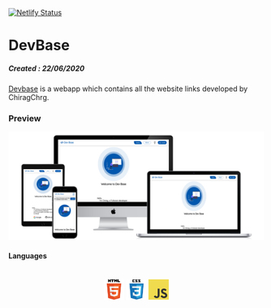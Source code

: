 
[![Netlify Status](https://api.netlify.com/api/v1/badges/a34be05d-d338-4859-8584-9d97f06f9016/deploy-status)](https://app.netlify.com/sites/devbase/deploys)

# DevBase
##### Created : 22/06/2020

 [Devbase](https://devbase.netlify.app/) is a webapp which contains all the website links developed by ChiragChrg.

### Preview
![Devbase Preview](./assets/Preview.png)

#### Languages
<div align="center">
      <img
        alt="HTML5"
        title="HTML"
        width="40px"
        style="margin: 20px 0;"
        src="https://raw.githubusercontent.com/github/explore/80688e429a7d4ef2fca1e82350fe8e3517d3494d/topics/html/html.png"
      />
      <img
        alt="CSS3"
        title="CSS"      
        width="40px"
        style="margin: 20px 0;"
        src="https://raw.githubusercontent.com/github/explore/80688e429a7d4ef2fca1e82350fe8e3517d3494d/topics/css/css.png"
      />
      <img
        alt="JS"
        title="JavaScript"
        width="40px"
        style="margin: 20px 0;"
        src="https://raw.githubusercontent.com/github/explore/80688e429a7d4ef2fca1e82350fe8e3517d3494d/topics/javascript/javascript.png"
      />
      </div>
